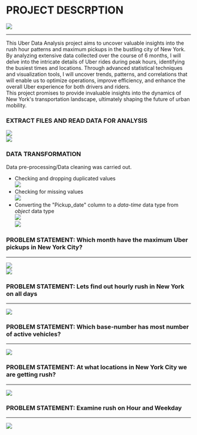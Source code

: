 # PROJECT DESCRPTION
![](Images/intro.jpg)
_______________________________________________________
This Uber Data Analysis project aims to uncover valuable insights into the rush hour patterns and maximum pickups in the bustling city of New York. By analyzing extensive data collected over the course of 6 months, I will delve into the intricate details of Uber rides during peak hours, identifying the busiest times and locations. Through advanced statistical techniques and visualization tools, I will uncover trends, patterns, and correlations that will enable us to optimize operations, improve efficiency, and enhance the overall Uber experience for both drivers and riders. <br>This project promises to provide invaluable insights into the dynamics of New York's transportation landscape, ultimately shaping the future of urban mobility.

### EXTRACT FILES AND READ DATA FOR ANALYSIS
![](Images/Dataset.JPG) <br>
![](Images/read.JPG)

### DATA TRANSFORMATION
Data pre-processing/Data cleaning was carried out.
- Checking and dropping duplicated values <br> ![](Images/duplicate.JPG)
- Checking for missing values <br> ![](Images/null.JPG)
- Converting the "Pickup_date" column to a _data-time_ data type from _object_ data type <br> ![](Images/object_dtype.JPG) <br> ![](Images/datetime_dtype.JPG)

### PROBLEM STATEMENT: Which month have the maximum Uber pickups in New York City?
_______________________________________________________________________________________
![](Images/1line.JPG) <br>
![](Images/1bar.JPG)

### PROBLEM STATEMENT: Lets find out hourly rush in New York on all days 
___________________________________________________________________________________
![](Images/2line.JPG) 

### PROBLEM STATEMENT: Which base-number has most number of active vehicles?
___________________________________________________________________________________
![](Images/3box.JPG) 

### PROBLEM STATEMENT: At what locations in New York City we are getting rush?
___________________________________________________________________________________
![](Images/4map.JPG) 

### PROBLEM STATEMENT: Examine rush on Hour and Weekday
___________________________________________________________________________________
![](Images/5table.JPG) 
